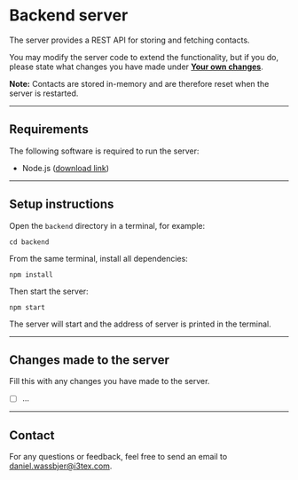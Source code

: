 # Backend server

The server provides a REST API for storing and fetching contacts.

You may modify the server code to extend the functionality, but if you do, please state what changes you have made under **[Your own changes](#your-own-changes)**.

**Note:** Contacts are stored in-memory and are therefore reset when the server is restarted.

----

## Requirements

The following software is required to run the server:

* Node.js ([download link](https://nodejs.org/en/download/))

----

## Setup instructions

Open the `backend` directory in a terminal, for example:

    cd backend

From the same terminal, install all dependencies:

    npm install

Then start the server:

    npm start

The server will start and the address of server is printed in the terminal.

----

## Changes made to the server

Fill this with any changes you have made to the server.

- [ ] ...

----

## Contact

For any questions or feedback, feel free to send an email to [daniel.wassbjer@i3tex.com](mailto:daniel.wassbjer@i3tex.com).

